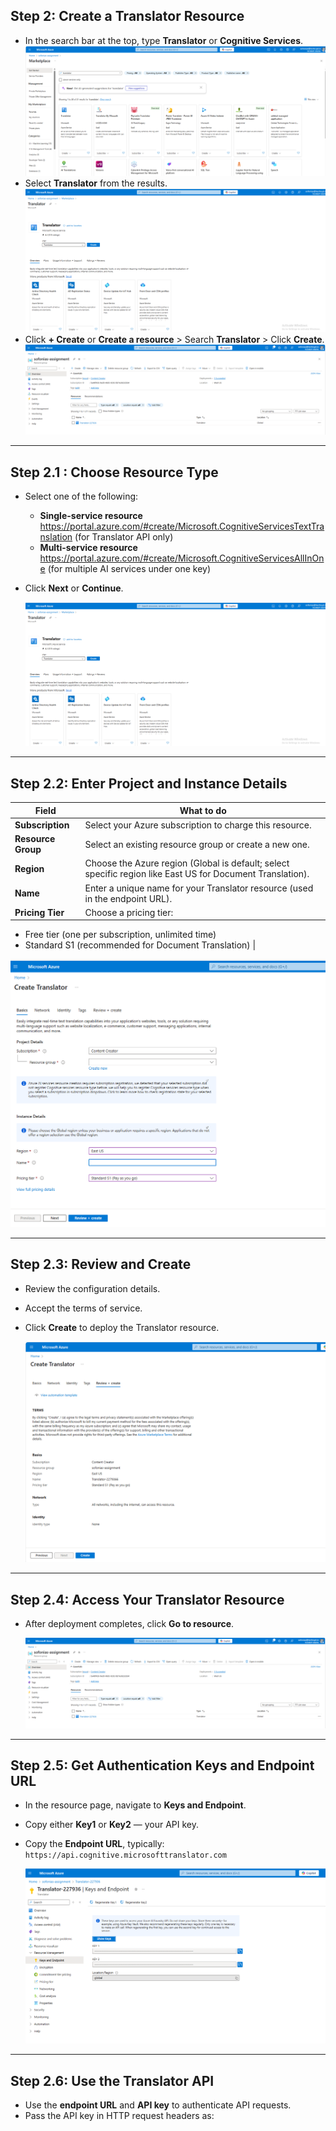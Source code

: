 ## Step 2: Create a Translator Resource
- In the search bar at the top, type **Translator** or **Cognitive Services**.
  ![alt text](<search translator.png>)
- Select **Translator** from the results.
  ![alt text](<Select translator.png>)
- Click **+ Create** or **Create a resource** > Search **Translator** > Click **Create**.
  ![alt text](created.png)

---

## Step 2.1 : Choose Resource Type
- Select one of the following:  
  - **Single-service resource**  https://portal.azure.com/#create/Microsoft.CognitiveServicesTextTranslation  (for Translator API only)  
  - **Multi-service resource**  https://portal.azure.com/#create/Microsoft.CognitiveServicesAllInOne (for multiple AI services under one key)  
- Click **Next** or **Continue**.
 
   ![alt text](<Select translator-1.png>)

---

## Step 2.2: Enter Project and Instance Details

| Field              | What to do                                                                                     |
|--------------------|------------------------------------------------------------------------------------------------|
| **Subscription**   | Select your Azure subscription to charge this resource.                                       |
| **Resource Group** | Select an existing resource group or create a new one.                                        |
| **Region**         | Choose the Azure region (Global is default; select specific region like East US for Document Translation). |
| **Name**           | Enter a unique name for your Translator resource (used in the endpoint URL).                  |
| **Pricing Tier**   | Choose a pricing tier:  
  - Free tier (one per subscription, unlimited time)  
  - Standard S1 (recommended for Document Translation) |

   ![alt text](Basic-1.png)

  



---

## Step 2.3: Review and Create
- Review the configuration details.
- Accept the terms of service.
- Click **Create** to deploy the Translator resource.

  ![alt text](<reviewand create.png>)

---

## Step 2.4: Access Your Translator Resource
- After deployment completes, click **Go to resource**.
  
  ![alt text](created-1.png)
---

## Step 2.5: Get Authentication Keys and Endpoint URL
- In the resource page, navigate to **Keys and Endpoint**.
- Copy either **Key1** or **Key2** — your API key.
- Copy the **Endpoint URL**, typically:  
  `https://api.cognitive.microsofttranslator.com`

   ![alt text](keys.png)

---

## Step 2.6: Use the Translator API
- Use the **endpoint URL** and **API key** to authenticate API requests.
- Pass the API key in HTTP request headers as:  

  